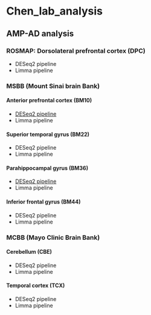 # Chen_lab_analysis

## AMP-AD analysis
### ROSMAP: Dorsolateral prefrontal cortex (DPC)
+ DESeq2 pipeline
+ Limma pipeline
### MSBB (Mount Sinai brain Bank)
#### Anterior prefrontal cortex (BM10)
+ [DESeq2 pipeline](https://github.com/ningxinkang/Chen_lab_analysis/blob/main/limma_MSBB_BM10.md)
+ Limma pipeline
#### Superior temporal gyrus (BM22)
+ DESeq2 pipeline
+ Limma pipeline
#### Parahippocampal gyrus (BM36)
+ [DESeq2 pipeline](https://github.com/ningxinkang/Chen_lab_analysis/blob/main/limma_MSBB_BM36.md)
+ Limma pipeline
#### Inferior frontal gyrus (BM44)
+ DESeq2 pipeline
+ Limma pipeline
### MCBB (Mayo Clinic Brain Bank)
#### Cerebellum (CBE)
+ DESeq2 pipeline
+ Limma pipeline
#### Temporal cortex (TCX)
+ DESeq2 pipeline
+ Limma pipeline

